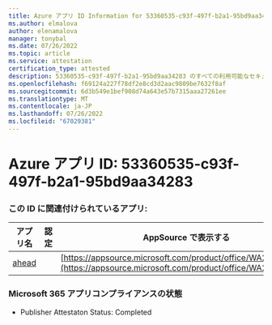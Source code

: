 ```yaml
---
title: Azure アプリ ID Information for 53360535-c93f-497f-b2a1-95bd9aa34283
ms.author: elmalova
author: elenamalova
manager: tonybal
ms.date: 07/26/2022
ms.topic: article
ms.service: attestation
certification_type: attested
description: 53360535-c93f-497f-b2a1-95bd9aa34283 のすべての利用可能なセキュリティとコンプライアンス情報。
ms.openlocfilehash: f69124a227f78df2e8cd3d2aac9809be7632f8af
ms.sourcegitcommit: 6d3b549e1bef908d74a643e57b7315aaa27261ee
ms.translationtype: MT
ms.contentlocale: ja-JP
ms.lasthandoff: 07/26/2022
ms.locfileid: "67029381"
---
```

# <a name="azure-app-id-53360535-c93f-497f-b2a1-95bd9aa34283"></a>Azure アプリ ID: 53360535-c93f-497f-b2a1-95bd9aa34283


### <a name="apps-associated-with-this-id"></a>この ID に関連付けられているアプリ:
| **アプリ名** | **認定** | **AppSource で表示する** |
|--------------|---------------|-----------------------|
| [ahead](../forward/WA200004202.md) |  | [https://appsource.microsoft.com/product/office/WA200004202](https://appsource.microsoft.com/product/office/WA200004202) |

### <a name="microsoft-365-app-compliance-status"></a>Microsoft 365 アプリコンプライアンスの状態
- Publisher Attestaton Status: Completed
